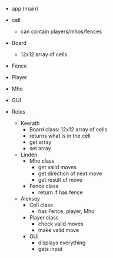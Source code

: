 - app (main)
- cell
    - can contain players/mhos/fences
- Board
    - 12x12 array of cells
- Fence
- Player
- Mho
- GUI


- Roles
    - Keerath
        - Board class: 12x12 array of cells
        - returns what is in the cell
        - get array
        - set array
    - Linden
        - Mho class
            - get valid moves
            - get direction of next move
            - get result of move
        - Fence class
            - return if has fence
    - Aleksey
        - Cell class
            - has Fence, player, Mho
        - Player class
            - check valid moves
            - make valid move
        - GUI
            - displays everything
            - gets input
